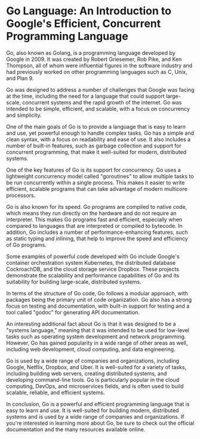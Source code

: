 # Go Language: An Introduction to Google's Efficient, Concurrent Programming Language

Go, also known as Golang, is a programming language developed by Google in 2009. It was created by Robert Griesemer, Rob Pike, and Ken Thompson, all of whom were influential figures in the software industry and had previously worked on other programming languages such as C, Unix, and Plan 9.

Go was designed to address a number of challenges that Google was facing at the time, including the need for a language that could support large-scale, concurrent systems and the rapid growth of the internet. Go was intended to be simple, efficient, and scalable, with a focus on concurrency and simplicity.

One of the main goals of Go is to provide a language that is easy to learn and use, yet powerful enough to handle complex tasks. Go has a simple and clean syntax, with a focus on readability and ease of use. It also includes a number of built-in features, such as garbage collection and support for concurrent programming, that make it well-suited for modern, distributed systems.

One of the key features of Go is its support for concurrency. Go uses a lightweight concurrency model called "goroutines" to allow multiple tasks to be run concurrently within a single process. This makes it easier to write efficient, scalable programs that can take advantage of modern multicore processors.

Go is also known for its speed. Go programs are compiled to native code, which means they run directly on the hardware and do not require an interpreter. This makes Go programs fast and efficient, especially when compared to languages that are interpreted or compiled to bytecode. In addition, Go includes a number of performance-enhancing features, such as static typing and inlining, that help to improve the speed and efficiency of Go programs.

Some examples of powerful code developed with Go include Google's container orchestration system Kubernetes, the distributed database CockroachDB, and the cloud storage service Dropbox. These projects demonstrate the scalability and performance capabilities of Go and its suitability for building large-scale, distributed systems.

In terms of the structure of Go code, Go follows a modular approach, with packages being the primary unit of code organization. Go also has a strong focus on testing and documentation, with built-in support for testing and a tool called "godoc" for generating API documentation.

An interesting additional fact about Go is that it was designed to be a "systems language," meaning that it was intended to be used for low-level tasks such as operating system development and network programming. However, Go has gained popularity in a wide range of other areas as well, including web development, cloud computing, and data engineering.

Go is used by a wide range of companies and organizations, including Google, Netflix, Dropbox, and Uber. It is well-suited for a variety of tasks, including building web servers, creating distributed systems, and developing command-line tools. Go is particularly popular in the cloud computing, DevOps, and microservices fields, and is often used to build scalable, reliable, and efficient systems.

In conclusion, Go is a powerful and efficient programming language that is easy to learn and use. It is well-suited for building modern, distributed systems and is used by a wide range of companies and organizations. If you're interested in learning more about Go, be sure to check out the official documentation and the many resources available online.